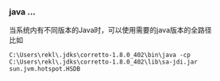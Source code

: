### java ...
当系统内有不同版本的Java时，可以使用需要的java版本的全路径  
比如
```shell
C:\Users\rekl\.jdks\corretto-1.8.0_402\bin\java -cp C:\Users\rekl\.jdks\corretto-1.8.0_402\lib\sa-jdi.jar sun.jvm.hotspot.HSDB
```
